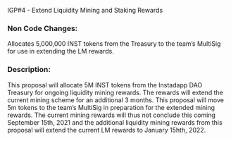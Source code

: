 IGP#4 - Extend Liquidity Mining and Staking Rewards

### Non Code Changes:
Allocates 5,000,000 INST tokens from the Treasury to the team’s MultiSig for use in extending the LM rewards.

### Description:
This proposal will allocate 5M INST tokens from the Instadapp DAO Treasury for ongoing liquidity mining rewards. The rewards will extend the current mining scheme for an additional 3 months. This proposal will move 5m tokens to the team’s MultiSig in preparation for the extended mining rewards. The current mining rewards will thus not conclude this coming September 15th, 2021 and the additional liquidity mining rewards from this proposal will extend the current LM rewards to January 15hth, 2022.

